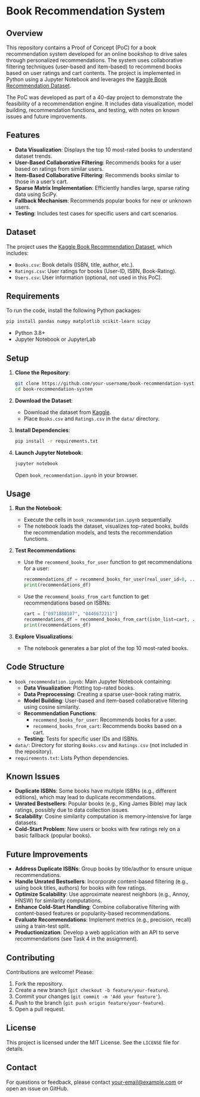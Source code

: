 # Book Recommendation System

## Overview
This repository contains a Proof of Concept (PoC) for a book recommendation system developed for an online bookshop to drive sales through personalized recommendations. The system uses collaborative filtering techniques (user-based and item-based) to recommend books based on user ratings and cart contents. The project is implemented in Python using a Jupyter Notebook and leverages the [Kaggle Book Recommendation Dataset](https://www.kaggle.com/datasets/arashnic/book-recommendation-dataset).

The PoC was developed as part of a 40-day project to demonstrate the feasibility of a recommendation engine. It includes data visualization, model building, recommendation functions, and testing, with notes on known issues and future improvements.

## Features
- **Data Visualization**: Displays the top 10 most-rated books to understand dataset trends.
- **User-Based Collaborative Filtering**: Recommends books for a user based on ratings from similar users.
- **Item-Based Collaborative Filtering**: Recommends books similar to those in a user’s cart.
- **Sparse Matrix Implementation**: Efficiently handles large, sparse rating data using SciPy.
- **Fallback Mechanism**: Recommends popular books for new or unknown users.
- **Testing**: Includes test cases for specific users and cart scenarios.

## Dataset
The project uses the [Kaggle Book Recommendation Dataset](https://www.kaggle.com/datasets/arashnic/book-recommendation-dataset), which includes:
- `Books.csv`: Book details (ISBN, title, author, etc.).
- `Ratings.csv`: User ratings for books (User-ID, ISBN, Book-Rating).
- `Users.csv`: User information (optional, not used in this PoC).

## Requirements
To run the code, install the following Python packages:
```bash
pip install pandas numpy matplotlib scikit-learn scipy
```
- Python 3.8+
- Jupyter Notebook or JupyterLab

## Setup
1. **Clone the Repository**:
   ```bash
   git clone https://github.com/your-username/book-recommendation-system.git
   cd book-recommendation-system
   ```

2. **Download the Dataset**:
   - Download the dataset from [Kaggle](https://www.kaggle.com/datasets/arashnic/book-recommendation-dataset).
   - Place `Books.csv` and `Ratings.csv` in the `data/` directory.

3. **Install Dependencies**:
   ```bash
   pip install -r requirements.txt
   ```

4. **Launch Jupyter Notebook**:
   ```bash
   jupyter notebook
   ```
   Open `book_recommendation.ipynb` in your browser.

## Usage
1. **Run the Notebook**:
   - Execute the cells in `book_recommendation.ipynb` sequentially.
   - The notebook loads the dataset, visualizes top-rated books, builds the recommendation models, and tests the recommendation functions.

2. **Test Recommendations**:
   - Use the `recommend_books_for_user` function to get recommendations for a user:
     ```python
     recommendations_df = recommend_books_for_user(real_user_id=8, ...)
     print(recommendations_df)
     ```
   - Use the `recommend_books_from_cart` function to get recommendations based on ISBNs:
     ```python
     cart = ["0971880107", "0446672211"]
     recommendations_df = recommend_books_from_cart(isbn_list=cart, ...)
     print(recommendations_df)
     ```

3. **Explore Visualizations**:
   - The notebook generates a bar plot of the top 10 most-rated books.

## Code Structure
- `book_recommendation.ipynb`: Main Jupyter Notebook containing:
  - **Data Visualization**: Plotting top-rated books.
  - **Data Preprocessing**: Creating a sparse user-book rating matrix.
  - **Model Building**: User-based and item-based collaborative filtering using cosine similarity.
  - **Recommendation Functions**:
    - `recommend_books_for_user`: Recommends books for a user.
    - `recommend_books_from_cart`: Recommends books based on a cart.
  - **Testing**: Tests for specific user IDs and ISBNs.
- `data/`: Directory for storing `Books.csv` and `Ratings.csv` (not included in the repository).
- `requirements.txt`: Lists Python dependencies.

## Known Issues
- **Duplicate ISBNs**: Some books have multiple ISBNs (e.g., different editions), which may lead to duplicate recommendations.
- **Unrated Bestsellers**: Popular books (e.g., King James Bible) may lack ratings, possibly due to data collection issues.
- **Scalability**: Cosine similarity computation is memory-intensive for large datasets.
- **Cold-Start Problem**: New users or books with few ratings rely on a basic fallback (popular books).

## Future Improvements
- **Address Duplicate ISBNs**: Group books by title/author to ensure unique recommendations.
- **Handle Unrated Bestsellers**: Incorporate content-based filtering (e.g., using book titles, authors) for books with few ratings.
- **Optimize Scalability**: Use approximate nearest neighbors (e.g., Annoy, HNSW) for similarity computations.
- **Enhance Cold-Start Handling**: Combine collaborative filtering with content-based features or popularity-based recommendations.
- **Evaluate Recommendations**: Implement metrics (e.g., precision, recall) using a train-test split.
- **Productionization**: Develop a web application with an API to serve recommendations (see Task 4 in the assignment).

## Contributing
Contributions are welcome! Please:
1. Fork the repository.
2. Create a new branch (`git checkout -b feature/your-feature`).
3. Commit your changes (`git commit -m 'Add your feature'`).
4. Push to the branch (`git push origin feature/your-feature`).
5. Open a pull request.

## License
This project is licensed under the MIT License. See the `LICENSE` file for details.

## Contact
For questions or feedback, please contact [your-email@example.com](mailto:your-email@example.com) or open an issue on GitHub.